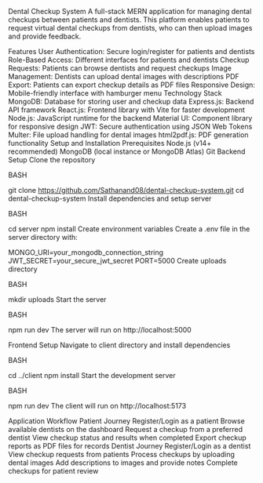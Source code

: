 Dental Checkup System
A full-stack MERN application for managing dental checkups between patients and dentists. This platform enables patients to request virtual dental checkups from dentists, who can then upload images and provide feedback.

Features
User Authentication: Secure login/register for patients and dentists
Role-Based Access: Different interfaces for patients and dentists
Checkup Requests: Patients can browse dentists and request checkups
Image Management: Dentists can upload dental images with descriptions
PDF Export: Patients can export checkup details as PDF files
Responsive Design: Mobile-friendly interface with hamburger menu
Technology Stack
MongoDB: Database for storing user and checkup data
Express.js: Backend API framework
React.js: Frontend library with Vite for faster development
Node.js: JavaScript runtime for the backend
Material UI: Component library for responsive design
JWT: Secure authentication using JSON Web Tokens
Multer: File upload handling for dental images
html2pdf.js: PDF generation functionality
Setup and Installation
Prerequisites
Node.js (v14+ recommended)
MongoDB (local instance or MongoDB Atlas)
Git
Backend Setup
Clone the repository

BASH

git clone https://github.com/Sathanand08/dental-checkup-system.git
cd dental-checkup-system
Install dependencies and setup server

BASH

cd server
npm install
Create environment variables
Create a .env file in the server directory with:


MONGO_URI=your_mongodb_connection_string
JWT_SECRET=your_secure_jwt_secret
PORT=5000
Create uploads directory

BASH

mkdir uploads
Start the server

BASH

npm run dev
The server will run on http://localhost:5000

Frontend Setup
Navigate to client directory and install dependencies

BASH

cd ../client
npm install
Start the development server

BASH

npm run dev
The client will run on http://localhost:5173

Application Workflow
Patient Journey
Register/Login as a patient
Browse available dentists on the dashboard
Request a checkup from a preferred dentist
View checkup status and results when completed
Export checkup reports as PDF files for records
Dentist Journey
Register/Login as a dentist
View checkup requests from patients
Process checkups by uploading dental images
Add descriptions to images and provide notes
Complete checkups for patient review
